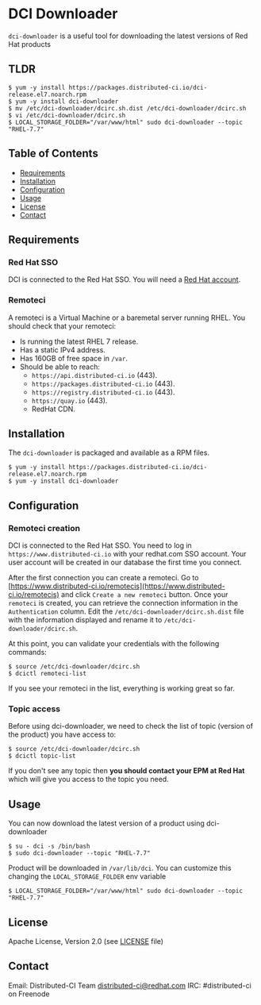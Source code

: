 # DCI Downloader

`dci-downloader` is a useful tool for downloading the latest versions of Red Hat products

## TLDR

```console
$ yum -y install https://packages.distributed-ci.io/dci-release.el7.noarch.rpm
$ yum -y install dci-downloader
$ mv /etc/dci-downloader/dcirc.sh.dist /etc/dci-downloader/dcirc.sh
$ vi /etc/dci-downloader/dcirc.sh
$ LOCAL_STORAGE_FOLDER="/var/www/html" sudo dci-downloader --topic "RHEL-7.7"
```

## Table of Contents

- [Requirements](#requirements)
- [Installation](#installation)
- [Configuration](#configuration)
- [Usage](#usage)
- [License](#license)
- [Contact](#contact)

## Requirements

### Red Hat SSO

DCI is connected to the Red Hat SSO. You will need a [Red Hat account](https://access.redhat.com/).

### Remoteci

A remoteci is a Virtual Machine or a baremetal server running RHEL.
You should check that your remoteci:

- Is running the latest RHEL 7 release.
- Has a static IPv4 address.
- Has 160GB of free space in `/var`.
- Should be able to reach:
  - `https://api.distributed-ci.io` (443).
  - `https://packages.distributed-ci.io` (443).
  - `https://registry.distributed-ci.io` (443).
  - `https://quay.io` (443).
  - RedHat CDN.

## Installation

The `dci-downloader` is packaged and available as a RPM files.

```console
$ yum -y install https://packages.distributed-ci.io/dci-release.el7.noarch.rpm
$ yum -y install dci-downloader
```

## Configuration

### Remoteci creation

DCI is connected to the Red Hat SSO. You need to log in `https://www.distributed-ci.io` with your redhat.com SSO account.
Your user account will be created in our database the first time you connect.

After the first connection you can create a remoteci. Go to [https://www.distributed-ci.io/remotecis](https://www.distributed-ci.io/remotecis) and click `Create a new remoteci` button. Once your `remoteci` is created, you can retrieve the connection information in the `Authentication` column. Edit the `/etc/dci-downloader/dcirc.sh.dist` file with the information displayed and rename it to `/etc/dci-downloader/dcirc.sh`.

At this point, you can validate your credentials with the following commands:

```console
$ source /etc/dci-downloader/dcirc.sh
$ dcictl remoteci-list
```

If you see your remoteci in the list, everything is working great so far.

### Topic access

Before using dci-downloader, we need to check the list of topic (version of the product) you have access to:

```console
$ source /etc/dci-downloader/dcirc.sh
$ dcictl topic-list
```

If you don't see any topic then **you should contact your EPM at Red Hat** which will give you access to the topic you need.

## Usage

You can now download the latest version of a product using dci-downloader

```console
$ su - dci -s /bin/bash
$ sudo dci-downloader --topic "RHEL-7.7"
```

Product will be downloaded in `/var/lib/dci`. You can customize this changing the `LOCAL_STORAGE_FOLDER` env variable

```console
$ LOCAL_STORAGE_FOLDER="/var/www/html" sudo dci-downloader --topic "RHEL-7.7"
```

## License

Apache License, Version 2.0 (see [LICENSE](LICENSE) file)

## Contact

Email: Distributed-CI Team <distributed-ci@redhat.com>
IRC: #distributed-ci on Freenode
